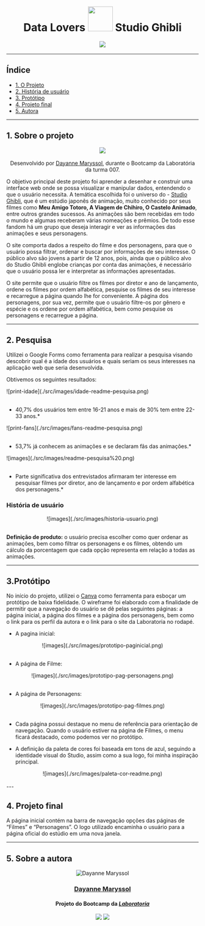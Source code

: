 <div align="center">

# Data Lovers <img src="https://s6.gifyu.com/images/My_No_Face_costume_-removebg-preview.png" width="65" height="65" /> Studio Ghibli

<img src="https://s6.gifyu.com/images/-4dbf08ec31009d07.gif" width="50%" />

</div>
 
 ***
## Índice

- [1. O Projeto](#1-O-projeto)
- [2. História de usuário](#2-História-de-usuario)
- [3. Protótipo](#3-Protótipo)
- [4. Projeto final](#4-Projeto-final)
- [5. Autora](#5-Autora)

---

## 1. Sobre o projeto

<div align="center">
<img src="https://i.pinimg.com/originals/3f/58/38/3f5838171d06234cc6fecfb86ef0737f.gif" width="45%"  />

Desenvolvido por [Dayanne Maryssol](https://www.linkedin.com/in/dayannemaryssol/), durante o Bootcamp da Laboratória da turma 007.
</div>

O objetivo principal deste projeto foi aprender a desenhar e construir uma interface web onde se possa visualizar e manipular dados, entendendo o que o usuário necessita. A temática escolhida foi o universo do - [Studio Ghibli](https://pt.wikipedia.org/wiki/Studio_Ghibli), que é um estúdio japonês de animação, muito conhecido por seus filmes como **Meu Amigo Totoro, A Viagem de Chihiro, O Castelo Animado**, entre outros grandes sucessos.
As animações são bem recebidas em todo o mundo e algumas receberam várias nomeações e prêmios. De todo esse fandom há um grupo que deseja interagir e ver as informações das animações e seus personagens.

O site comporta dados a respeito do filme e dos personagens, para que o usuário possa filtrar, ordenar e buscar por informações de seu interesse. O público alvo são jovens a partir de 12 anos, pois, ainda que o público alvo do Studio Ghibli englobe crianças por conta das animações, é necessário que o usuário possa ler e interpretar as informações apresentadas.

O site permite que o usuário filtre os filmes por diretor e ano de lançamento, ordene os filmes por ordem alfabética, pesquise os filmes de seu interesse e recarregue a página quando lhe for conveniente. A página dos personagens, por sua vez, permite que o usuário filtre-os por gênero e espécie e os ordene por ordem alfabética, bem como pesquise os personagens e recarregue a página.

---

## 2. Pesquisa

Utilizei o Google Forms como ferramenta para realizar a pesquisa visando descobrir qual é a idade dos usuários e quais seriam os seus interesses na aplicação web que seria desenvolvida.

Obtivemos os seguintes resultados:

<div align-items="center">
![print-idade](./src/images/idade-readme-pesquisa.png)
</div><br>

* 40,7% dos usuários tem entre 16-21 anos e mais de 30% tem entre 22-33 anos.*

<div align-items="center">
![print-fans](./src/images/fans-readme-pesquisa.png)
</div><br>

* 53,7% já conhecem as animações e se declaram fãs das animações.*
  
<div align-items="center">
![images](./src/images/readme-pesquisa%20.png)
</div><br>

* Parte significativa dos entrevistados afirmaram ter interesse em pesquisar filmes por diretor, ano de lançamento e por ordem alfabética dos personagens.*

### História de usuário

<div align="center">
![images](./src/images/historia-usuario.png)
</div><br>

**Definição de produto:** o usuário precisa escolher como quer ordenar as animações, bem como filtrar os personagens e os filmes, obtendo um cálculo da porcentagem que cada opção representa em relação a todas as animações.

---

## 3.Protótipo

No início do projeto, utilizei o [Canva](https://www.canva.com/) como ferramenta para esboçar um protótipo de baixa fidelidade. O wireframe foi elaborado com a finalidade de permitir que a navegação do usuário se dê pelas seguintes páginas: a página inicial, a página dos filmes e a página dos personagens, bem como o link para os perfil da autora e o link para o site da Laboratoria no rodapé.

- A pagina inicial:

<div align="center">
![images](./src/images/prototipo-paginicial.png)
</div><br>

- A página de Filme: 

<div align="center">
![images](./src/images/prototipo-pag-personagens.png)
</div><br>

- A página de Personagens:

<div align="center">
![images](./src/images/prototipo-pag-filmes.png)
</div><br>

* Cada página possui destaque no menu de referência para orientação de navegação. Quando o usuário estiver na página de Filmes, o menu ficará destacado, como podemos ver no protótipo.

- A definição da paleta de cores foi baseada em tons de azul, seguindo a identidade visual do Studio, assim como a sua logo, foi minha inspiração principal.

<div align="center">
![images](./src/images/paleta-cor-readme.png)
</div><br>
---

## 4. Projeto final

A página inicial contém na barra de navegação opções das páginas de “Filmes” e “Personagens”. O logo utilizado encaminha o usuário para a página oficial do estúdio em uma nova janela.

<!-- video do projeto -->

---

## 5. Sobre a autora

 <div align="center">
    <img alt="Dayanne Maryssol" height="150" src="https://avatars.githubusercontent.com/u/92697749?v=4"> 
 </div>
 
  <h3 align="center"><a href="https://github.com/Maryssun">Dayanne Maryssol</a></h3>
  <h4 align="center">Projeto do Bootcamp da <em><a href="https://hub.laboratoria.la/br">Laboratoria</a></em></h4>
  <div align="center">
    <a href = "mailto:maryssol.dayanne@gmail.com" target="_blank"><img src="https://img.shields.io/badge/Gmail-D14836?style=for-the-badge&logo=gmail&logoColor=white"></a>
    <a href="https://www.linkedin.com/in/dayannemaryssol/" target="_blank"><img src="https://img.shields.io/badge/-LinkedIn-%230077B5?style=for-the-badge&logo=linkedin&logoColor=white"></a>
  </div>
